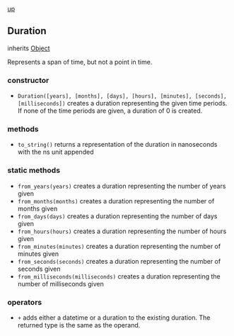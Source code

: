 [up](index.md)

## Duration
inherits [Object](object.md)

Represents a span of time, but not a point in time.


### constructor
 - `Duration([years], [months], [days], [hours], [minutes], [seconds], [milliseconds])` creates a duration representing the given time periods. If none of the time periods are given, a duration of 0 is created.   

### methods
 - `to_string()` returns a representation of the duration in nanoseconds with the ns unit appended

### static methods
 - `from_years(years)` creates a duration representing the number of years given
 - `from_months(months)` creates a duration representing the number of months given
 - `from_days(days)` creates a duration representing the number of days given
 - `from_hours(hours)` creates a duration representing the number of hours given
 - `from_minutes(minutes)` creates a duration representing the number of minutes given
 - `from_seconds(seconds)` creates a duration representing the number of seconds given
 - `from_milliseconds(milliseconds)` creates a duration representing the number of milliseconds given

### operators
 - `+` adds either a datetime or a duration to the existing duration.  The returned type is the same as the operand.
